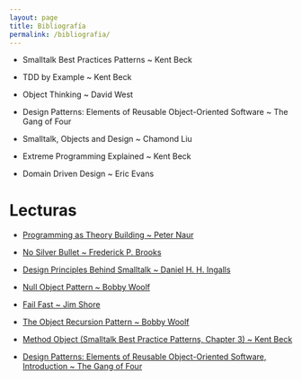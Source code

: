 ```yaml
---
layout: page
title: Bibliografía
permalink: /bibliografia/
---
```


- Smalltalk Best Practices Patterns ~ Kent Beck

- TDD by Example ~ Kent Beck

- Object Thinking ~ David West

- Design Patterns: Elements of Reusable Object-Oriented Software ~ The Gang of Four

- Smalltalk, Objects and Design ~ Chamond Liu

- Extreme Programming Explained ~ Kent Beck

- Domain Driven Design ~ Eric Evans

# Lecturas

- [Programming as Theory Building ~ Peter Naur](programming-as-theory-building.pdf)

- [No Silver Bullet ~ Frederick P. Brooks](no-silver-bullet.pdf)

- [Design Principles Behind Smalltalk ~ Daniel H. H. Ingalls](https://www.cs.virginia.edu/~evans/cs655/readings/smalltalk.html)

- [Null Object Pattern ~ Bobby Woolf](null-object-pattern.pdf)

- [Fail Fast ~ Jim Shore](fail-fast.pdf)

- [The Object Recursion Pattern ~ Bobby Woolf](object-recursion-pattern.pdf)

- [Method Object (Smalltalk Best Practice Patterns, Chapter 3) ~ Kent Beck](method-object.pdf)

- [Design Patterns: Elements of Reusable Object-Oriented Software, Introduction ~ The Gang of Four](intro-design-patterns.pdf)
